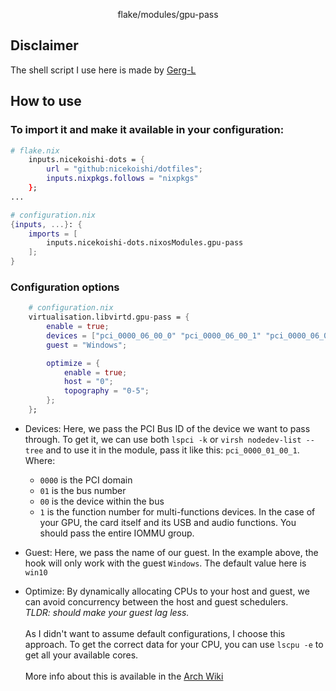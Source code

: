 <p align="center">
    flake/modules/gpu-pass
</p>

## Disclaimer
The shell script I use here is made by [Gerg-L](https://github.com/Gerg-L/nixos)

## How to use

### To import it and make it available in your configuration:

```nix
# flake.nix
    inputs.nicekoishi-dots = {
        url = "github:nicekoishi/dotfiles";
        inputs.nixpkgs.follows = "nixpkgs"
    };
...

# configuration.nix
{inputs, ...}: {
    imports = [
        inputs.nicekoishi-dots.nixosModules.gpu-pass
    ];
}
```

### Configuration options

```nix
    # configuration.nix
    virtualisation.libvirtd.gpu-pass = {
        enable = true;
        devices = ["pci_0000_06_00_0" "pci_0000_06_00_1" "pci_0000_06_00_2" "pci_0000_06_00_3"];
        guest = "Windows";

        optimize = {
            enable = true;
            host = "0";
            topography = "0-5";
        };
    };
```

 - Devices: Here, we pass the PCI Bus ID of the device we want to pass through.
  To get it, we can use both `lspci -k` or `virsh nodedev-list --tree` and to use
  it in the module, pass it like this: `pci_0000_01_00_1`. Where:
    - `0000` is the PCI domain
    - `01` is the bus number
    - `00` is the device within the bus
    - `1` is the function number for multi-functions devices. In the case of your GPU, 
    the card itself and its USB and audio functions. You should pass the entire IOMMU group.
  
  - Guest: Here, we pass the name of our guest. In the example above, the hook will only work 
  with the guest `Windows`. The default value here is `win10`

  - Optimize: By dynamically allocating CPUs to your host and guest, we can avoid 
  concurrency between the host and guest schedulers.<br>
  *TLDR: should make your guest lag less.*<br>
  <br>As I didn't want to assume default configurations, I choose this approach. 
  To get the correct data for your CPU, you can use `lscpu -e` to get all your available cores.<br>
  <br>More info about this is available in the [Arch Wiki](https://wiki.archlinux.org/title/PCI_passthrough_via_OVMF#Dynamically_isolating_CPUs)
